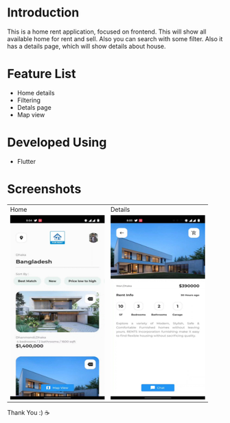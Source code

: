 # Introduction
This is a home rent application, focused on frontend. This will show all available home for rent and sell. Also you can search with some filter. Also it has a details page, which will show details about house.

# Feature List
- Home details
- Filtering
- Detals page
- Map view

# Developed Using
- Flutter

# Screenshots

<table>
  <tr>
    <td>Home</td>
     <td>Details</td>
  </tr>
  <tr>
    <td><img src="https://github.com/Rakibul25/-100daysofcode-mobile_app-/blob/100days/homerent/screenshots/home.jpg" width="220" height="430"></td>
    <td><img src="https://github.com/Rakibul25/-100daysofcode-mobile_app-/blob/100days/homerent/screenshots/details.jpg" width="220" height="430"></td>
  </tr>
 </table>



Thank You :) ☕
